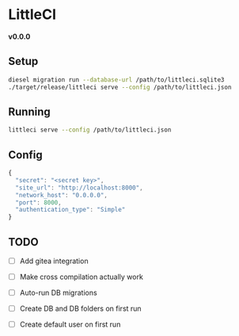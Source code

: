 # LittleCI

**v0.0.0**

## Setup

```bash
diesel migration run --database-url /path/to/littleci.sqlite3
./target/release/littleci serve --config /path/to/littleci.json
```

## Running

```bash
littleci serve --config /path/to/littleci.json
```

## Config

```javascript
{
  "secret": "<secret key>",
  "site_url": "http://localhost:8000",
  "network_host": "0.0.0.0",
  "port": 8000,
  "authentication_type": "Simple"
}
```

## TODO

- [ ] Add gitea integration
- [ ] Make cross compilation actually work
- [ ] Auto-run DB migrations
- [ ] Create DB and DB folders on first run
- [ ] Create default user on first run

